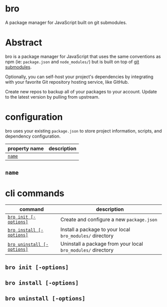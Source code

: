 # bro
A package manager for JavaScript built on git submodules.

# Abstract

bro is a package manager for JavaScript that uses the same conventions as npm (ie: `package.json` and `node_modules/`) but is built on top of [git submodules](https://git-scm.com/book/en/v2/Git-Tools-Submodules).

Optionally, you can self-host your project's dependencies by integrating with your favorite Git repository hosting service, like GitHub. 

Create new repos to backup all of your packages to your account. Update to the latest version by pulling from upstream.

# configuration

bro uses your existing `package.json` to store project information, scripts, and dependency configuration.

property name | description
---|---
[`name`](#name) | 

## `name`

# cli commands

command | description
---|---
[`bro init [-options]`](#bro-init--options) | Create and configure a new `package.json`
[`bro install [-options]`](#bro-install--options) | Install a package to your local `bro_modules/` directory
[`bro uninstall [-options]`](#bro-uninstall--options) | Uninstall a package from your local `bro_modules/` directory

## `bro init [-options]`

## `bro install [-options]`

## `bro uninstall [-options]`
